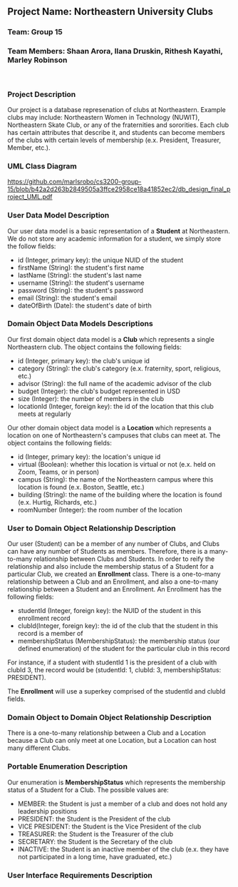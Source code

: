## Project Name: Northeastern University Clubs
### Team: Group 15
### Team Members: Shaan Arora, Ilana Druskin, Rithesh Kayathi, Marley Robinson
</br>  

### Project Description  
Our project is a database represenation of clubs at Northeastern. Example clubs may include: Northeastern Women in Technology (NUWIT), Northeastern Skate Club, or any of the fraternities and sororities. Each club has certain attributes that describe it, and students can become members of the clubs with certain levels of membership (e.x. President, Treasurer, Member, etc.).  

### UML Class Diagram  
https://github.com/marlsrobo/cs3200-group-15/blob/b42a2d263b2849505a3ffce2958ce18a41852ec2/db_design_final_project_UML.pdf

### User Data Model Description  

Our user data model is a basic representation of a **Student** at Northeastern. We do not store any academic information for a student, we simply store the follow fields:
- id (Integer, primary key): the unique NUID of the student 
- firstName (String): the student's first name
- lastName (String): the student's last name
- username (String): the student's username
- password (String): the student's password
- email (String): the student's email
- dateOfBirth (Date): the student's date of birth

### Domain Object Data Models Descriptions

Our first domain object data model is a **Club** which represents a single Northeastern club. The object contains the following fields:  
- id (Integer, primary key): the club's unique id
- category (String): the club's category (e.x. fraternity, sport, religious, etc.)
- advisor (String): the full name of the academic advisor of the club
- budget (Integer): the club's budget represented in USD
- size (Integer): the number of members in the club
- locationId (Integer, foreign key): the id of the location that this club meets at regularly

Our other domain object data model is a **Location** which represents a location on one of Northeastern's campuses that clubs can meet at. The object contains the following fields:
- id (Integer, primary key): the location's unique id
- virtual (Boolean): whether this location is virtual or not (e.x. held on Zoom, Teams, or in person)
- campus (String): the name of the Northeastern campus where this location is found (e.x. Boston, Seattle, etc.)
- building (String): the name of the building where the location is found (e.x. Hurtig, Richards, etc.)
- roomNumber (Integer): the room number of the location

### User to Domain Object Relationship Description

Our user (Student) can be a member of any number of Clubs, and Clubs can have any number of Students as members. Therefore, there is a many-to-many relationship between Clubs and Students. In order to reify the relationship and also include the membership status of a Student for a particular Club, we created an **Enrollment** class. There is a one-to-many relationship between a Club and an Enrollment, and also a one-to-many relationship between a Student and an Enrollment. An Enrollment has the following fields:
- studentId (Integer, foreign key): the NUID of the student in this enrollment record
- clubId(Integer, foreign key): the id of the club that the student in this record is a member of
- membershipStatus (MembershipStatus): the membership status (our defined enumeration) of the student for the particular club in this record

For instance, if a student with studentId 1 is the president of a club with clubId 3, the record would be (studentId: 1, clubId: 3, membershipStatus: PRESIDENT). 

The **Enrollment** will use a superkey comprised of the studentId and clubId fields.

### Domain Object to Domain Object Relationship Description  

There is a one-to-many relationship between a Club and a Location because a Club can only meet at one Location, but a Location can host many different Clubs.

### Portable Enumeration Description  

Our enumeration is **MembershipStatus** which represents the membership status of a Student for a Club. The possible values are:
- MEMBER: the Student is just a member of a club and does not hold any leadership positions
- PRESIDENT: the Student is the President of the club
- VICE PRESIDENT: the Student is the Vice President of the club
- TREASURER: the Student is the Treasurer of the club
- SECRETARY: the Student is the Secretary of the club
- INACTIVE: the Student is an inactive member of the club (e.x. they have not participated in a long time, have graduated, etc.)

### User Interface Requirements Description
